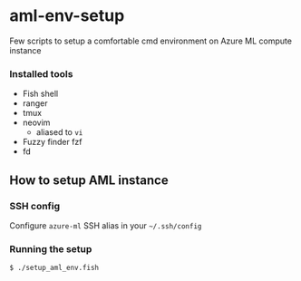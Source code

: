 # aml-env-setup
Few scripts to setup a comfortable cmd environment on Azure ML compute instance

### Installed tools
- Fish shell
- ranger
- tmux
- neovim
    - aliased to `vi`
- Fuzzy finder fzf
- fd

## How to setup AML instance
### SSH config
Configure `azure-ml` SSH alias in your `~/.ssh/config`

### Running the setup
`$ ./setup_aml_env.fish`



